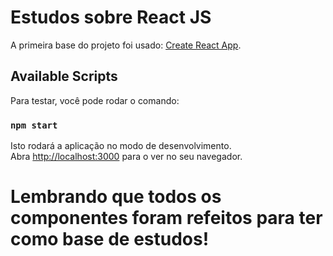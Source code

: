 # Estudos sobre React JS

A primeira base do projeto foi usado: [Create React App](https://github.com/facebook/create-react-app).

## Available Scripts

Para testar, você pode rodar o comando:

### `npm start`

Isto rodará a aplicação no modo de desenvolvimento.\
Abra [http://localhost:3000](http://localhost:3000) para o ver no seu navegador.

# Lembrando que todos os componentes foram refeitos para ter como base de estudos!